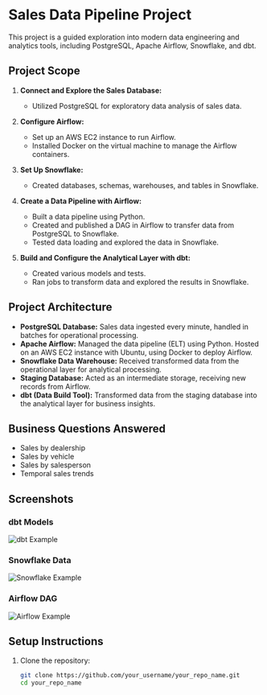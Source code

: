 # Sales Data Pipeline Project

This project is a guided exploration into modern data engineering and analytics tools, including PostgreSQL, Apache Airflow, Snowflake, and dbt.

## Project Scope

1. **Connect and Explore the Sales Database:**
   - Utilized PostgreSQL for exploratory data analysis of sales data.

2. **Configure Airflow:**
   - Set up an AWS EC2 instance to run Airflow.
   - Installed Docker on the virtual machine to manage the Airflow containers.

3. **Set Up Snowflake:**
   - Created databases, schemas, warehouses, and tables in Snowflake.

4. **Create a Data Pipeline with Airflow:**
   - Built a data pipeline using Python.
   - Created and published a DAG in Airflow to transfer data from PostgreSQL to Snowflake.
   - Tested data loading and explored the data in Snowflake.

5. **Build and Configure the Analytical Layer with dbt:**
   - Created various models and tests.
   - Ran jobs to transform data and explored the results in Snowflake.

## Project Architecture

- **PostgreSQL Database:** Sales data ingested every minute, handled in batches for operational processing.
- **Apache Airflow:** Managed the data pipeline (ELT) using Python. Hosted on an AWS EC2 instance with Ubuntu, using Docker to deploy Airflow.
- **Snowflake Data Warehouse:** Received transformed data from the operational layer for analytical processing.
- **Staging Database:** Acted as an intermediate storage, receiving new records from Airflow.
- **dbt (Data Build Tool):** Transformed data from the staging database into the analytical layer for business insights.

## Business Questions Answered

- Sales by dealership
- Sales by vehicle
- Sales by salesperson
- Temporal sales trends

## Screenshots

### dbt Models
![dbt Example](./screenshots/dbt_example.png)

### Snowflake Data
![Snowflake Example](./screenshots/snowflake_example.png)

### Airflow DAG
![Airflow Example](./screenshots/airflow_example.png)

## Setup Instructions

1. Clone the repository:
   ```bash
   git clone https://github.com/your_username/your_repo_name.git
   cd your_repo_name
